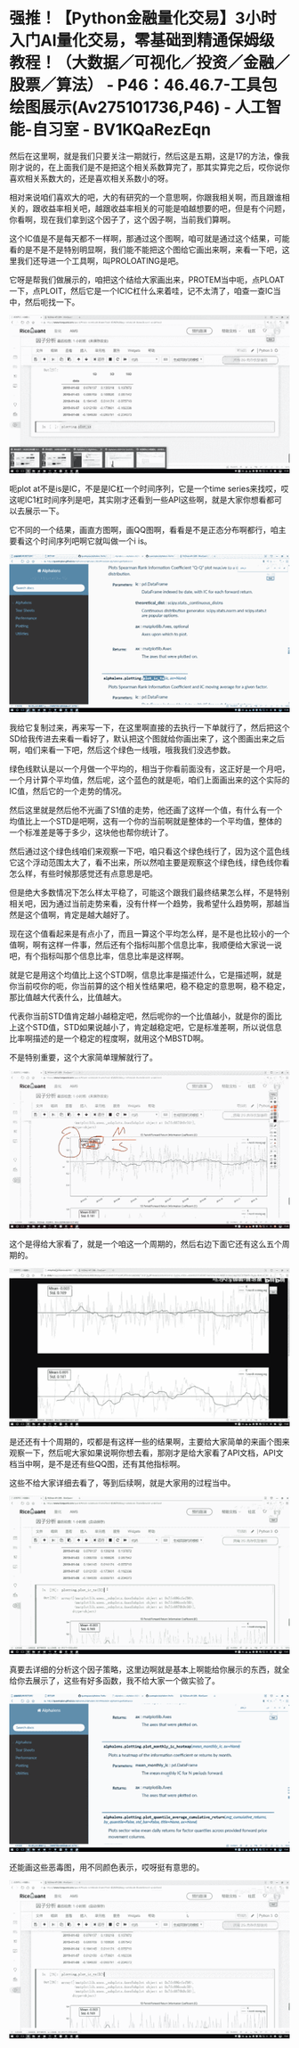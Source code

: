 # 强推！【Python金融量化交易】3小时入门AI量化交易，零基础到精通保姆级教程！（大数据／可视化／投资／金融／股票／算法） - P46：46.46.7-工具包绘图展示(Av275101736,P46) - 人工智能-自习室 - BV1KQaRezEqn

然后在这里啊，就是我们只要关注一期就行，然后这是五期，这是17的方法，像我刚才说的，在上面我们是不是把这个相关系数算完了，那其实算完之后，哎你说你喜欢相关系数大的，还是喜欢相关系数小的呀。

相对来说咱们喜欢大的吧，大的有研究的一个意思啊，你跟我相关啊，而且跟谁相关的，跟收益率相关吧，越跟收益率相关的可能是咱越想要的吧，但是有个问题，你看啊，现在我们拿到这个因子了，这个因子啊，当前我们算啊。

这个IC值是不是每天都不一样啊，那通过这个图啊，咱可就是通过这个结果，可能看的是不是不是特别明显啊，我们能不能把这个图给它画出来啊，来看一下吧，这里我们还导进一个工具啊，叫PROLOATING是吧。

它呀是帮我们做展示的，咱把这个结给大家画出来，PROTEM当中呃，点PLOAT一下，点PLOIT，然后它是一个ICIC杠什么来着哇，记不太清了，咱查一查IC当中，然后呃找一下。



![](img/641675448e110f908250038601ba1fe2_1.png)

呃plot at不是is是IC，不是是IC杠一个时间序列，它是一个time series来找哎，哎这呢IC1杠时间序列是吧，其实刚才还看到一些API这些啊，就是大家你想看都可以去展示一下。

它不同的一个结果，画直方图啊，画QQ图啊，看看是不是正态分布啊都行，咱主要看这个时间序列吧啊它就叫做一个i is。



![](img/641675448e110f908250038601ba1fe2_3.png)

我给它复制过来，再来写一下，在这里啊直接的去执行一下单就行了，然后把这个SD给我传进去来看一看好了，默认把这个图就给你画出来了，这个图画出来之后啊，咱们来看一下吧，然后这个绿色一线哦，哦我我们没选参数。

绿色线默认是以一个月做一个平均的，相当于你看前面没有，这正好是一个月吧，一个月计算个平均值，然后呢，这个蓝色的就是呃，咱们上面画出来的这个实际的IC值，然后它的一个走势的情况。

然后这里就是然后他不光画了S1值的走势，他还画了这样一个值，有什么有一个均值比上一个STD是吧啊，这有一个你的当前啊就是整体的一个平均值，整体的一个标准差是等于多少，这块他也帮你统计了。

然后通过这个绿色线咱们来观察一下吧，咱只看这个绿色线行了，因为这个蓝色线它这个浮动范围太大了，看不出来，所以然咱主要是观察这个绿色线，绿色线你看怎么样，有些时候那感觉还有点意思是吧。

但是绝大多数情况下怎么样太平稳了，可能这个跟我们最终结果怎么样，不是特别相关吧，因为通过当前走势来看，没有什样一个趋势，我希望什么趋势啊，那越当然是这个值啊，肯定是越大越好了。

现在这个值看起来是有点小了，而且一算这个平均怎么样，是不是也比较小的一个值啊，啊有这样一件事，然后还有个指标叫那个信息比率，我顺便给大家说一说吧，有个指标叫那个信息比率，信息比率是这样啊。

就是它是用这个均值比上这个STD啊，信息比率是描述什么，它是描述啊，就是你当前哎你的呃，你当前算的这个相关性结果吧，稳不稳定的意思啊，稳不稳定，那比值越大代表什么，比值越大。

代表你当前STD值肯定越小越稳定吧，然后呢你的一个比值越小，就是你的面比上这个STD值，STD如果说越小了，肯定越稳定吧，它是标准差啊，所以说信息比率啊描述的是一个稳定的程度啊，就用这个MBSTD啊。

不是特别重要，这个大家简单理解就行了。

![](img/641675448e110f908250038601ba1fe2_5.png)

这个是得给大家看了，就是一个咱这一个周期的，然后右边下面它还有这么五个周期的。

![](img/641675448e110f908250038601ba1fe2_7.png)

是还还有十个周期的，哎都是有这样一些的结果啊，主要给大家简单的来画个图来观察一下，然后呢大家如果说啊你想去看，那刚才是给大家看了API文档，API文档当中啊，是不是还有些QQ图，还有其他指标啊。

这些不给大家详细去看了，等到后续啊，就是大家用的过程当中。

![](img/641675448e110f908250038601ba1fe2_9.png)

真要去详细的分析这个因子策略，这里边啊就是基本上啊能给你展示的东西，就全给你去展示了，这些有好多函数，我不给大家一个做实验了。



![](img/641675448e110f908250038601ba1fe2_11.png)

还能画这些恶毒图，用不同颜色表示，哎呀挺有意思的。

![](img/641675448e110f908250038601ba1fe2_13.png)